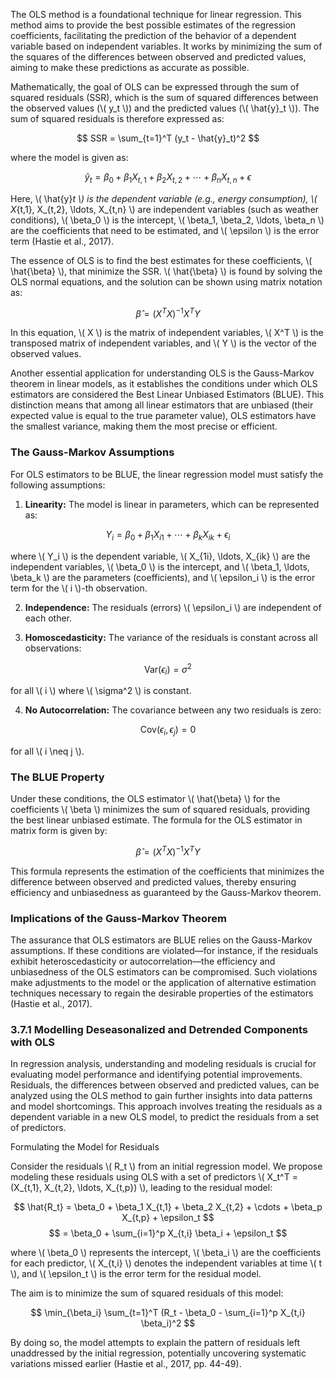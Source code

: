 <div>
  <script type="text/x-mathjax-config">
    MathJax = {
      tex: {
        inlineMath: [['$','$'], ['\\(','\\)']],
        displayMath: [['$$','$$'], ['\\[','\\]']]
      }
    };
  </script>
  <script type="text/javascript" id="MathJax-script" async
    src="https://cdn.jsdelivr.net/npm/mathjax@3/es5/tex-mml-chtml.js">
  </script>
</div>

The OLS method is a foundational technique for linear regression. This method aims to provide the best possible estimates of the regression coefficients, facilitating the prediction of the behavior of a dependent variable based on independent variables. It works by minimizing the sum of the squares of the differences between observed and predicted values, aiming to make these predictions as accurate as possible.

Mathematically, the goal of OLS can be expressed through the sum of squared residuals (SSR), which is the sum of squared differences between the observed values (\\( y_t \\)) and the predicted values (\\( \hat{y}_t \\)). The sum of squared residuals is therefore expressed as:

$$ SSR = \sum_{t=1}^T (y_t - \hat{y}_t)^2 $$

where the model is given as:

$$ \hat{y}_t = \beta_0 + \beta_1 X_{t,1} + \beta_2 X_{t,2} + \cdots + \beta_n X_{t,n} + \epsilon $$

Here, \\( \hat{y}_t \\) is the dependent variable (e.g., energy consumption), \\( X_{t,1}, X_{t,2}, \ldots, X_{t,n} \\) are independent variables (such as weather conditions), \\( \beta_0 \\) is the intercept, \\( \beta_1, \beta_2, \ldots, \beta_n \\) are the coefficients that need to be estimated, and \\( \epsilon \\) is the error term (Hastie et al., 2017).

The essence of OLS is to find the best estimates for these coefficients, \\( \hat{\beta} \\), that minimize the SSR. \\( \hat{\beta} \\) is found by solving the OLS normal equations, and the solution can be shown using matrix notation as:

$$ \hat{\beta} = (X^T X)^{-1} X^T Y $$

In this equation, \\( X \\) is the matrix of independent variables, \\( X^T \\) is the transposed matrix of independent variables, and \\( Y \\) is the vector of the observed values.

Another essential application for understanding OLS is the Gauss-Markov theorem in linear models, as it establishes the conditions under which OLS estimators are considered the Best Linear Unbiased Estimators (BLUE). This distinction means that among all linear estimators that are unbiased (their expected value is equal to the true parameter value), OLS estimators have the smallest variance, making them the most precise or efficient.

### The Gauss-Markov Assumptions

For OLS estimators to be BLUE, the linear regression model must satisfy the following assumptions:

1. **Linearity:** The model is linear in parameters, which can be represented as:

$$ Y_i = \beta_0 + \beta_1 X_{i1} + \cdots + \beta_k X_{ik} + \epsilon_i $$

where \\( Y_i \\) is the dependent variable, \\( X_{1i}, \ldots, X_{ik} \\) are the independent variables, \\( \beta_0 \\) is the intercept, and \\( \beta_1, \ldots, \beta_k \\) are the parameters (coefficients), and \\( \epsilon_i \\) is the error term for the \\( i \\)-th observation.

2. **Independence:** The residuals (errors) \\( \epsilon_i \\) are independent of each other.

3. **Homoscedasticity:** The variance of the residuals is constant across all observations:

$$ \text{Var}(\epsilon_i) = \sigma^2 $$

for all \\( i \\) where \\( \sigma^2 \\) is constant.

4. **No Autocorrelation:** The covariance between any two residuals is zero:

$$ \text{Cov}(\epsilon_i, \epsilon_j) = 0 $$

for all \\( i \neq j \\).

### The BLUE Property

Under these conditions, the OLS estimator \\( \hat{\beta} \\) for the coefficients \\( \beta \\) minimizes the sum of squared residuals, providing the best linear unbiased estimate. The formula for the OLS estimator in matrix form is given by:

$$ \hat{\beta} = (X^T X)^{-1} X^T Y $$

This formula represents the estimation of the coefficients that minimizes the difference between observed and predicted values, thereby ensuring efficiency and unbiasedness as guaranteed by the Gauss-Markov theorem.

### Implications of the Gauss-Markov Theorem

The assurance that OLS estimators are BLUE relies on the Gauss-Markov assumptions. If these conditions are violated—for instance, if the residuals exhibit heteroscedasticity or autocorrelation—the efficiency and unbiasedness of the OLS estimators can be compromised. Such violations make adjustments to the model or the application of alternative estimation techniques necessary to regain the desirable properties of the estimators (Hastie et al., 2017).

### 3.7.1 Modelling Deseasonalized and Detrended Components with OLS

In regression analysis, understanding and modeling residuals is crucial for evaluating model performance and identifying potential improvements. Residuals, the differences between observed and predicted values, can be analyzed using the OLS method to gain further insights into data patterns and model shortcomings. This approach involves treating the residuals as a dependent variable in a new OLS model, to predict the residuals from a set of predictors.

Formulating the Model for Residuals

Consider the residuals \\( R_t \\) from an initial regression model. We propose modeling these residuals using OLS with a set of predictors \\( X_t^T = (X_{t,1}, X_{t,2}, \ldots, X_{t,p}) \\), leading to the residual model:

$$ \hat{R_t} = \beta_0 + \beta_1 X_{t,1} + \beta_2 X_{t,2} + \cdots + \beta_p X_{t,p} + \epsilon_t $$
$$ = \beta_0 + \sum_{i=1}^p X_{t,i} \beta_i + \epsilon_t $$

where \\( \beta_0 \\) represents the intercept, \\( \beta_i \\) are the coefficients for each predictor, \\( X_{t,i} \\) denotes the independent variables at time \\( t \\), and \\( \epsilon_t \\) is the error term for the residual model.

The aim is to minimize the sum of squared residuals of this model:

$$ \min_{\beta_i} \sum_{t=1}^T (R_t - \beta_0 - \sum_{i=1}^p X_{t,i} \beta_i)^2 $$

By doing so, the model attempts to explain the pattern of residuals left unaddressed by the initial regression, potentially uncovering systematic variations missed earlier (Hastie et al., 2017, pp. 44-49).
